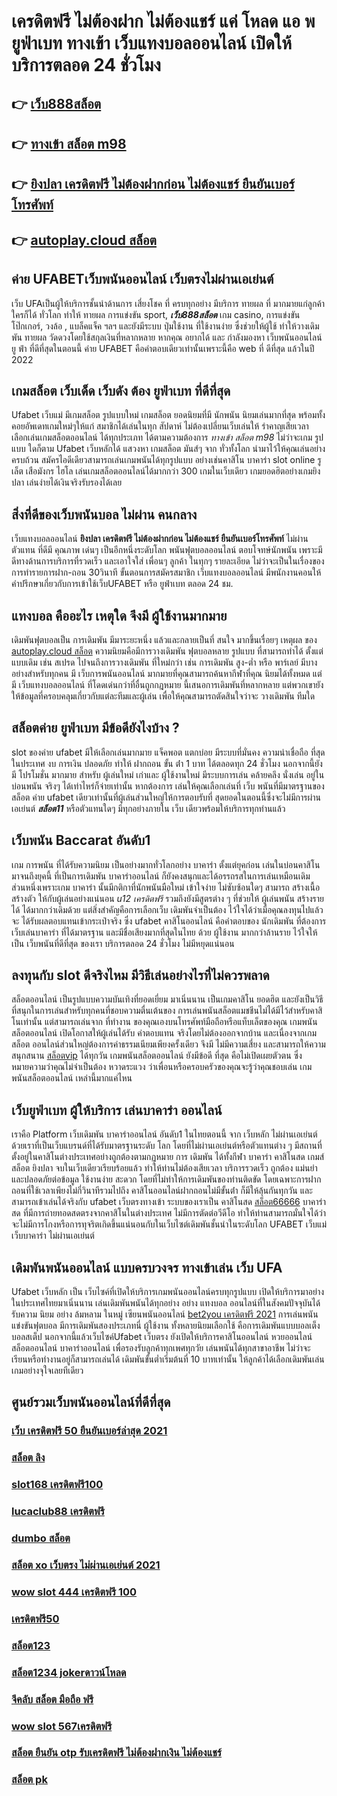 # เครดิตฟรี ไม่ต้องฝาก ไม่ต้องแชร์ แค่ โหลด แอ พ  ยูฟ่าเบท ทางเข้า  เว็บแทงบอลออนไลน์  เปิดให้บริการตลอด 24 ชั่วโมง

## 👉 [เว็บ888สล็อต](https://mabet.net/credit-free-50/)
## 👉 [ทางเข้า สล็อต m98](https://member.mabet.net/?action=login)
## 👉 [ยิงปลา เครดิตฟรี ไม่ต้องฝากก่อน ไม่ต้องแชร์ ยืนยันเบอร์โทรศัพท์](https://mabet.net/20-free-100/)
## 👉 [autoplay.cloud สล็อต](https://mabet.net/credit-free-50/)

## ค่าย UFABETเว็บพนันออนไลน์ เว็บตรงไม่ผ่านเอเย่นต์  

เว็บ UFAเป็นผู้ให้บริการชั้นนำด้านการ เสี่ยงโชค ที่ ครบทุกอย่าง มีบริการ ทายผล ที่ มากมายแก่ลูกค้า  ใครก็ได้ ทั่วโลก  ทำให้  ทายผล การแข่งขัน sport, ***เว็บ888สล็อต*** เกม casino, การแข่งขันโป๊กเกอร์,  วงล้อ , แบล็คแจ็ค  ฯลฯ และยังมีระบบ  ปุ่มใช้งาน ที่ใช้งานง่าย ซึ่งช่วยให้ผู้ใช้   ทำให้วางเดิมพัน ทายผล วัดดวงโดยใช้สกุลเงินที่หลากหลาย  หากคุณ  อยากได้  และ กำลังมองหา   เว็บพนันออนไลน์ ยู ฟ่า ที่ดีที่สุดในตอนนี้ ค่าย UFABET  คือคำตอบเดียวเท่านั้นเพราะนี้คือ web ที่ ดีที่สุด แล้วในปี 2022


## เกมสล็อต  เว็บเด็ด เว็บดัง ต้อง  ยูฟ่าเบท ที่ดีที่สุด

 Ufabet เว็บแม่ มีเกมสล็อต รูปแบบใหม่ เกมสล็อต ยอดนิยมที่มี นักพนัน นิยมเล่นมากที่สุด  พร้อมทั้งคอยอัพเดทเกมใหม่ๆให้แก่ สมาชิกได้เล่นในทุก สัปดาห์   ไม่ต้องเปลี่ยนเว็บเล่นให้ รำคาญเสียเวลา เลือกเล่นเกมสล็อตออนไลน์ ได้ทุกประเภท ได้ตามความต้องการ  *ทางเข้า สล็อต m98* ไม่ว่าจะเกม รูปแบบ ใดก็ตาม  Ufabet เว็บหลักได้ แสวงหา เกมสล็อต มันส์ๆ จาก ทั่วทั้งโลก นำมาไว้ให้คุณเล่นอย่างครบถ้วน  สมัครไอดีเดียวสามารถเล่นเกมพนันได้ทุกรูปแบบ  อย่างเช่นคาสิโน บาคาร่า  slot online รูเล็ต เสือมังกร ไฮโล เล่นเกมสล็อตออนไลน์ได้มากกว่า 300 เกมในเว็บเดียว เกมยอดฮิตอย่างเกมยิงปลา เล่นง่ายได้เงินจริงรับรองได้เลย


##  สิ่งที่ดีของเว็บพนันบอล ไม่ผ่าน คนกลาง 

 เว็บแทงบอลออนไลน์ **ยิงปลา เครดิตฟรี ไม่ต้องฝากก่อน ไม่ต้องแชร์ ยืนยันเบอร์โทรศัพท์**  ไม่ผ่านตัวแทน  ที่ดีมี  คุณภาพ เด่นๆ เป็นอีกหนึ่งระดับโลก  พนันฟุตบอลออนไลน์  ตอบโจทษ์นักพนัน เพราะมีดีทางด้านการบริการที่รวดเร็ว และเอาใจใส่ เพื่อนๆ ลูกค้า  ในทุกๆ รายละเอียด ไม่ว่าจะเป็นในเรื่องของการทำรายการฝาก-ถอน 30วินาที  ขั้นตอนการสมัครสมาชิก เว็บแทงบอลออนไลน์   มีพนักงานคอนให้คำปรึกษาเกี่ยวกับการเข้าใช้เว็บUFABET หรือ ยูฟ่าเบท ตลอด 24 ชม.


## แทงบอล คืออะไร  เหตุใด จึงมี ผู้ใช้งานมากมาย 

 เดิมพันฟุตบอลเป็น การเดิมพัน มีมาระยะหนึ่ง แล้วและกลายเป็นที่ สนใจ มากขึ้นเรื่อยๆ เหตุผล ของ [autoplay.cloud สล็อต](https://mabet.net/register/) ความนิยมคือมีการวางเดิมพัน ฟุตบอลหลาย รูปแบบ ที่สามารถทำได้ ตั้งแต่แบบเดิม  เช่น สเปรด ไปจนถึงการวางเดิมพัน ที่ใหม่กว่า เช่น การเดิมพัน สูง-ต่ำ หรือ พาร์เลย์  มีบางอย่างสำหรับทุกคน มี เว็บการพนันออนไลน์ มากมายที่คุณสามารถค้นหากีฬาที่คุณ นิยมได้ทั้งหมด แต่มี เว็บแทงบอลออนไลน์ ที่โดดเด่นกว่าที่อื่นถูกกฎหมาย นี้เสนอการเดิมพันที่หลากหลาย แต่พวกเขายังให้ข้อมูลที่ครอบคลุมเกี่ยวกับแต่ละทีมและผู้เล่น เพื่อให้คุณสามารถตัดสินใจว่าจะ วางเดิมพัน ทีมใด

##  สล็อตค่าย ยูฟ่าเบท มีข้อดียังไงบ้าง ?

 slot ของค่าย ufabet มีให้เลือกเล่นมากมาย  แจ็คพอต แตกบ่อย มีระบบที่มั่นคง  ความน่าเชื่อถือ ที่สุดในประเทศ  งบ การเงิน  ปลอดภัย  ทำให้ ฝากถอน ขั้น ต่ํา 1 บาท ได้ตลอดทุก 24 ชั่วโมง นอกจากนี้ยังมี โปรโมชั่น  มากมาย สำหรับ ผู้เล่นใหม่ เก่าและ ผู้ใช้งานใหม่ มีระบบการเล่น  คล้ายคลึง  นั่งเล่น อยู่ใน บ่อนพนัน จริงๆ ได้เท่าไหร่ก็จ่ายเท่านั้น หากต้องการ เล่นให้คุณเลือกเล่นที่ เว็บ พนันที่มีมาตรฐานของสล็อต ค่าย ufabet เดียวเท่านั้นที่ผู้เล่นส่วนใหญ่ให้การตอบรับที่ สุดยอดในตอนนี้ซึ่งจะไม่มีการผ่านเอเย่นต์ ***สล็อต11*** หรือตัวแทนใดๆ มีทุกอย่างภายใน เว็บ เดียวพร้อมให้บริการทุกท่านแล้ว


## เว็บพนัน  Baccarat  อันดับ1

เกม การพนัน ที่ได้รับความนิยม เป็นอย่างมากทั่วโลกอย่าง  บาคาร่า ตั้งแต่ยุคก่อน เล่นในบ่อนคาสิโนมาจนถึงยุคนี้ ที่เป็นการเดิมพัน บาคาร่าออนไลน์ ก็ยังคงสนุกและได้อรรถรสในการเล่นเหมือนเดิม ส่วนหนึ่งเพราะเกม บาคาร่า นั้นมีกติกาที่นักพนันมือใหม่  เข้าใจง่าย  ไม่ซับซ้อนใดๆ สามารถ สร้างเนื้อสร้างตัว ให้กับผู้เล่นอย่างแน่นอน *u12 เครดิตฟรี*  รวมถึงยังมีสูตรต่าง ๆ ที่ช่วยให้ ผู้เล่นพนัน  สร้างรายได้ ได้มากกว่าเดิมด้วย แต่สิ่งสำคัญคือการเลือกเว็บ เดิมพันจำเป็นต้อง ไว้ใจได้ว่าเมื่อคุณลงทุนไปแล้วจะ ได้รับผลตอบแทนเข้ากระเป๋าจริง ซึ่ง  ufabet คาสิโนออนไลน์ คือคำตอบของ นักเดิมพัน ที่ต้องการเว็บเล่นบาคาร่า ที่ได้มาตรฐาน และมีชื่อเสียงมากที่สุดในไทย ด้วย ผู้ใช้งาน มากกว่าล้านราย ไว้ใจให้เป็น  เว็บพนันที่ดีที่สุด ของเรา บริการตลอด 24 ชั่วโมง ไม่มีหยุดแน่นอน

## ลงทุนกับ slot ดีจริงไหม มีวิธีเล่นอย่างไรที่ไม่ควรพลาด

 สล็อตออนไลน์ เป็นรูปแบบความบันเทิงที่ยอดเยี่ยม  มาเนิ่นนาน เป็นเกมคาสิโน ยอดฮิต และยังเป็นวิธีที่สนุกในการเล่นสำหรับทุกคนที่ชอบความตื่นเต้นของ การเล่นพนันสล็อตแมชชีนไม่ได้มีไว้สำหรับคาสิโนเท่านั้น แต่สามารถเล่นจาก ที่ทำงาน ของคุณเองบนโทรศัพท์มือถือหรือแท็บเล็ตของคุณ เกมพนันสล็อตออนไลน์ เปิดโอกาสให้ผู้เล่นได้รับ ค่าตอบแทน จริงโดยไม่ต้องออกจากบ้าน และเนื่องจากเกมสล็อต ออนไลน์ส่วนใหญ่ต้องการค่าธรรมเนียมเพียงครั้งเดียว จึงมี ไม่มีความเสี่ยง และสามารถให้ความ สนุกสนาน [สล็อตvip](https://member.mabet.net/?action=login)  ได้ทุกวัน เกมพนันสล็อตออนไลน์  ยังมีข้อดี ที่สุด คือไม่เปิดเผยตัวตน ซึ่งหมายความว่าคุณไม่จำเป็นต้อง หวาดระแวง ว่าเพื่อนหรือครอบครัวของคุณจะรู้ว่าคุณชอบเล่น เกมพนันสล็อตออนไลน์ เหล่านี้มากแค่ไหน


##  เว็บยูฟ่าเบท ผู้ให้บริการ เล่นบาคาร่า ออนไลน์

เราคือ Platform เว็บเดิมพัน บาคาร่าออนไลน์ อันดับ1 ในไทยตอนนี้ จาก เว็บหลัก ไม่ผ่านเอเย่นต์ ด้วยเราที่เป็นเว็บแบรนด์ที่ได้รับมาตรฐานระดับ โลก โดยที่ไม่ผ่านเอเย่นต์หรือตัวแทนต่าง ๆ มีสถานที่ตั้งอยู่ในคาสิโนต่างประเทศอย่างถูกต้องตามกฏหมาย การ เดิมพัน ได้ทั้งกีฬา บาคาร่า คาสิโนสด เกมส์ สล็อต ยิงปลา จบในเว็บเดียวเรียบร้อยแล้ว ทำให้ท่านไม่ต้องเสียเวลา บริการรวดเร็ว ถูกต้อง แม่นยำ และปลอดภัยต่อข้อมูล ใช้งานง่าย สะดวก โดยที่ไม่ทำให้การเดิมพันของท่านติดขัด โดยเฉพาะการฝากถอนที่ใช้เวลาเพียงไม่กี่วินาทีรวมไปถึง คาสิโนออนไลน์ฝากถอนไม่มีขั้นต่ํา ก็มีให้ลุ้นกันทุกวัน และสามารถเข้าเล่นได้จริงกับ  ufabet เว็บตรงทางเข้า  ระบบของเราเป็น คาสิโนสด [สล็อต66666](https://bio.link/tisawago) บาคาร่าสด ที่มีการถ่ายทอดสดตรงจากคาสิโนในต่างประเทศ ไม่มีการตัดต่อวีดีโอ ทำให้ท่านสามารถมั่นใจได้ว่าจะไม่มีการโกงหรือการทุจริตเกิดขึ้นแน่นอนกับในเว็บไซต์เดิมพันชั้นนำในระดับโลก UFABET เว็บแม่ เว็บบาคาร่า ไม่ผ่านเอเย่นต์


##  เดิมพันพนันออนไลน์ แบบครบวงจร ทางเข้าเล่น เว็บ UFA 

 Ufabet เว็บหลัก  เป็น  เว็บไซค์ที่เปิดให้บริการเกมพนันออนไลน์ครบทุกรูปแบบ เปิดให้บริการมาอย่างในประเทศไทยมาเนิ่นนาน  เล่นเดิมพันพนันได้ทุกอย่าง  อย่าง  แทงบอล ออนไลน์ที่ในสังคมปัจจุบันได้รับความ นิยม อย่าง ล้มหลาม ในหมู่ เซียนพนันออนไลน์ [bet2you เครดิตฟรี 2021](https://mabet.net/register/)  การเล่นพนัน แข่งขันฟุตบอล มีการเดิมพันสองประเภทนี่ ผู้ใช้งาน ทั้งหลายนิยมเลือกใช้  คือการเดิมพันแบบบอลเต็ง บอลสเต็ป นอกจากนี้แล้วเว็บไซค์Ufabet เว็บตรง  ยังเปิดให้บริการคาสิโนออนไลน์ หวยออนไลน์ สล็อตออนไลน์ บาคาร่าออนไลน์  เพื่อรองรับลูกค้าทุกเพศทุกวัย เล่นพนันได้ทุกสาขาอาชีพ ไม่ว่าจะเรียนหรือทำงานอยู่ก็สามารถเล่นได้ เดิมพันขั้นต่ำเริ่มต้นที่ 10 บาทเท่านั้น ให้ลูกค้าได้เลือกเดิมพันเล่นเกมอย่างจุใจเลยทีเดียว


## ศูนย์รวมเว็บพนันออนไลน์ที่ดีที่สุด

### [เว็บ เครดิตฟรี 50 ยืนยันเบอร์ล่าสุด 2021](https://atom.io/themes/สมัคร%20Slot%20PG%20fifa55%20เครดิตฟรี%20008%20สล็อต%2020%20รับ%20100%20เว็บตรง100%)
### [สล็อต ลิง](https://atom.io/themes/สมัคร%20Slot%20PG%20สล็อตpg%20008%20สล็อต%2020%20รับ%20100%20เว็บตรง100%)
### [slot168 เครดิตฟรี100](https://atom.io/themes/สมัคร%20Slot%20PG%20superslot%20เครดิตฟรี%2050%20ล่าสุด%20วันนี้%20008%20สล็อต%2020%20รับ%20100%20เว็บตรง100%)
### [lucaclub88 เครดิตฟรี](https://atom.io/themes/สมัคร%20Slot%20PG%20เครดิตฟรี%20กดรับ%20เอง%20joker%20008%20สล็อต%2020%20รับ%20100%20เว็บตรง100%)
### [dumbo สล็อต](https://atom.io/themes/สมัคร%20Slot%20PG%20pg%20เครดิตฟรี%2050%20ถอนได้%20300%20008%20สล็อต%2020%20รับ%20100%20เว็บตรง100%)
### [สล็อต xo เว็บตรง ไม่ผ่านเอเย่นต์ 2021](https://atom.io/themes/สมัคร%20Slot%20PG%20123plus%20สล็อต%20008%20สล็อต%2020%20รับ%20100%20เว็บตรง100%)
### [wow slot 444 เครดิตฟรี 100](https://atom.io/themes/สมัคร%20Slot%20PG%20wow%20slot%20567%20เครดิตฟรี%20008%20สล็อต%2020%20รับ%20100%20เว็บตรง100%)
### [เครดิตฟรี50](https://atom.io/themes/สมัคร%20Slot%20PG%20p168%20สล็อต%20008%20สล็อต%2020%20รับ%20100%20เว็บตรง100%)
### [สล็อต123](https://atom.io/themes/สมัคร%20Slot%20PG%20wm%20เครดิตฟรี%20100%20008%20สล็อต%2020%20รับ%20100%20เว็บตรง100%)
### [สล็อต1234 jokerดาวน์โหลด](https://atom.io/themes/สมัคร%20Slot%20PG%20riches888เครดิตฟรี%20008%20สล็อต%2020%20รับ%20100%20เว็บตรง100%)
### [จีคลับ สล็อต มือถือ ฟรี](https://atom.io/themes/สมัคร%20Slot%20PG%20สล็อต%205g%20008%20สล็อต%2020%20รับ%20100%20เว็บตรง100%)
### [wow slot 567เครดิตฟรี](https://atom.io/themes/สมัคร%20Slot%20PG%20เว็บตรง%20สล็อต%202021%20008%20สล็อต%2020%20รับ%20100%20เว็บตรง100%)
### [สล็อต ยืนยัน otp รับเครดิตฟรี ไม่ต้องฝากเงิน ไม่ต้องแชร์](https://atom.io/themes/สมัคร%20Slot%20PG%20ทางเข้า%20สล็อต%20m98%20008%20สล็อต%2020%20รับ%20100%20เว็บตรง100%)
### [สล็อต pk](https://atom.io/themes/สมัคร%20Slot%20PG%20สล็อต%20ฝาก%201%20บาท%20รับ%2050%20008%20สล็อต%2020%20รับ%20100%20เว็บตรง100%)